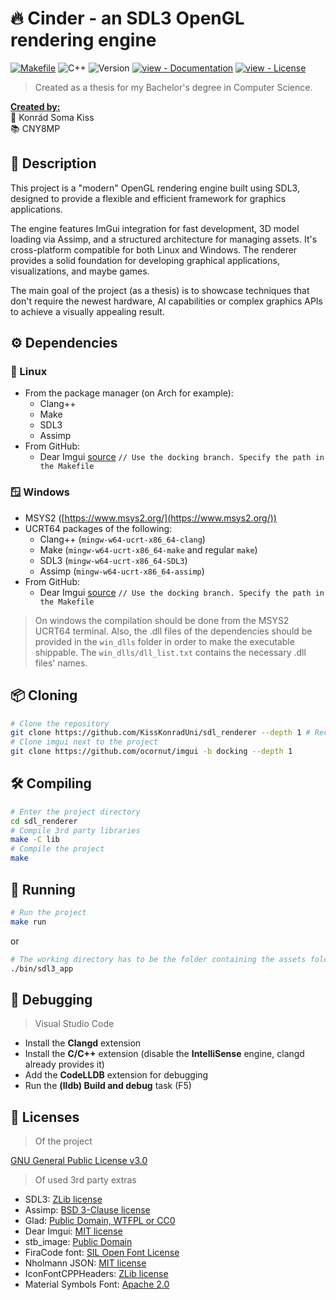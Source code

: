 # 🔥 Cinder - an SDL3 OpenGL rendering engine

[![Makefile](https://img.shields.io/badge/Makefile-red?style=for-the-badge)](./makefile) ![C++](https://img.shields.io/badge/c++-%2300599C.svg?style=for-the-badge&logo=c%2B%2B&logoColor=white) ![Version](https://img.shields.io/badge/version-0.1.0-blue?style=for-the-badge) [![view - Documentation](https://img.shields.io/badge/view-Documentation-blue?style=for-the-badge)](./docs/Cinder.md "Go to project documentation") [![view - License](https://img.shields.io/badge/view-License-green?style=for-the-badge)](./LICENSE.txt "Go to project license")

> Created as a thesis for my Bachelor's degree in Computer Science.

<ins>**Created by:**</ins>  
👤 Konrád Soma Kiss  
📚 CNY8MP  

## 📕 Description

This project is a "modern" OpenGL rendering engine built using SDL3, designed to provide a flexible and efficient framework for graphics applications.

The engine features ImGui integration for fast development, 3D model loading via Assimp, and a structured architecture for managing assets. It's cross-platform compatible for both Linux and Windows. The renderer provides a solid foundation for developing graphical applications, visualizations, and maybe games.

The main goal of the project (as a thesis) is to showcase techniques that don't require the newest hardware, AI capabilities or complex graphics APIs to achieve a visually appealing result.

## ⚙️ Dependencies

### 🐧 Linux

- From the package manager (on Arch for example):
  - Clang++
  - Make
  - SDL3
  - Assimp
- From GitHub:
  - Dear Imgui [source](https://github.com/ocornut/imgui) `// Use the docking branch. Specify the path in the Makefile`

### 🪟 Windows

- MSYS2 ([https://www.msys2.org/](https://www.msys2.org/))
- UCRT64 packages of the following:
  - Clang++ (`mingw-w64-ucrt-x86_64-clang`)
  - Make (`mingw-w64-ucrt-x86_64-make` and regular `make`)
  - SDL3 (`mingw-w64-ucrt-x86_64-SDL3`)
  - Assimp (`mingw-w64-ucrt-x86_64-assimp`)
- From GitHub:
  - Dear Imgui [source](https://github.com/ocornut/imgui) `// Use the docking branch. Specify the path in the Makefile`

> On windows the compilation should be done from the MSYS2 UCRT64 terminal. Also, the .dll files of the dependencies should be provided in the `win_dlls` folder in order to make the executable shippable. The `win_dlls/dll_list.txt` contains the necessary .dll files' names.

## 📦 Cloning

```sh
# Clone the repository
git clone https://github.com/KissKonradUni/sdl_renderer --depth 1 # Recommended, the repository is quite large
# Clone imgui next to the project
git clone https://github.com/ocornut/imgui -b docking --depth 1
```

## 🛠️ Compiling

```sh
# Enter the project directory
cd sdl_renderer
# Compile 3rd party libraries
make -C lib
# Compile the project
make
```

## 🏃 Running

```sh
# Run the project
make run
```

or

``` sh
# The working directory has to be the folder containing the assets folder
./bin/sdl3_app
```

## 🐞 Debugging

> Visual Studio Code

- Install the **Clangd** extension
- Install the **C/C++** extension (disable the **IntelliSense** engine, clangd already provides it)
- Add the **CodeLLDB** extension for debugging
- Run the **(lldb) Build and debug** task (F5)

## 📜 Licenses

> Of the project

[GNU General Public License v3.0](./LICENSE.txt)

> Of used 3rd party extras

- SDL3: [ZLib license](https://www.libsdl.org/license.php)
- Assimp: [BSD 3-Clause license](https://github.com/assimp/assimp/blob/master/LICENSE)
- Glad: [Public Domain, WTFPL or CC0](https://github.com/Dav1dde/glad)
- Dear Imgui: [MIT license](https://github.com/ocornut/imgui?tab=MIT-1-ov-file)
- stb_image: [Public Domain](https://github.com/nothings/stb/tree/master?tab=License-1-ov-file)
- FiraCode font: [SIL Open Font License](https://github.com/tonsky/FiraCode?tab=OFL-1.1-1-ov-file)
- Nholmann JSON: [MIT license](https://github.com/nlohmann/json?tab=MIT-1-ov-file)
- IconFontCPPHeaders: [ZLib license](https://github.com/juliettef/IconFontCppHeaders?tab=Zlib-1-ov-file)
- Material Symbols Font: [Apache 2.0](https://developers.google.com/fonts/docs/material_symbols#licensing)
